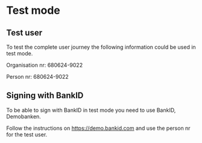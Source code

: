 # Test mode

## Test user

To test the complete user journey the following information could be used in test mode.

Organisation nr: 680624-9022

Person nr: 680624-9022

## Signing with BankID

To be able to sign with BankID in test mode you need to use BankID, Demobanken.

Follow the instructions on https://demo.bankid.com and use the person nr for the test user.